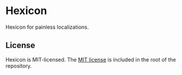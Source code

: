 # Hexicon

Hexicon for painless localizations.


## License

Hexicon is MIT-licensed. The [MIT license](LICENSE) is included in the root of the repository.

